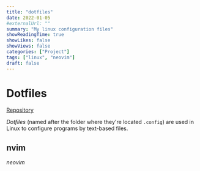 ```yaml
---
title: "dotfiles"
date: 2022-01-05
#externalUrl: ""
summary: "My linux configuration files"
showReadingTime: true
showLikes: false
showViews: false
categories: ["Project"]
tags: ["linux", "neovim"]
draft: false
---
```


# Dotfiles
[Repository](https://github.com/bitSheriff/dotfiles)

*Dotfiles* (named after the folder where they're located `.config`) are used in Linux to configure programs by text-based files.

## nvim

_neovim_
